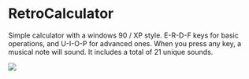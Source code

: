 # RetroCalculator

Simple calculator with a windows 90 / XP style. E-R-D-F keys for basic operations, and U-I-O-P for advanced ones. 
When you press any key, a musical note will sound.
It includes a total of 21 unique sounds.

<img src= "file:///C:/Users/Narvaja/Downloads/retrocalc.JPG">
